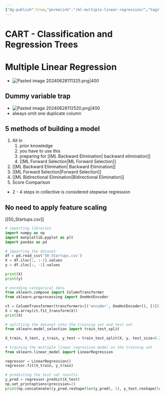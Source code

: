 ```yaml
---
{"dg-publish":true,"permalink":"/ml-multiple-linear-regression/","tags":["notes"],"created":"2024-07-15T15:21:51.913+05:30","updated":"2024-07-15T15:21:51.913+05:30"}
---
```


# CART - Classification and Regression Trees
# Multiple Linear Regression
- ![Pasted image 20240628111325.png|400](/img/user/Attachments/Pasted%20image%2020240628111325.png)
## Dummy variable trap
- ![Pasted image 20240628112520.png|400](/img/user/Attachments/Pasted%20image%2020240628112520.png)
- always omit one duplicate column
## 5 methods of building a model
1. All In
	1. prior knowledge
	2. you have to use this
	3. preparing for [[ML Backward Elimination\| backward elimination]] 
	4. [[ML Forward Selection\|ML Forward Selection]]
2. [[ML Backward Elimination\| Backward Elimination]]
3. [[ML Forward Selection\|Forward Selection]]
4. [[ML Bidirectional Elimination\|Bidirectional Elimination]]
5. Score Comparison
 - 2 - 4 steps in collective is considered stepwise regression
## No need to apply feature scaling

[[50_Startups.csv]]
```py
# importing libraries  
import numpy as np  
import matplotlib.pyplot as plt  
import pandas as pd  
  
# importing the dataset  
df = pd.read_csv('50_Startups.csv')  
X = df.iloc[:, :-1].values  
y = df.iloc[:, -1].values  
  
print(X)  
print(y)  
  
# encoding categorical data  
from sklearn.compose import ColumnTransformer  
from sklearn.preprocessing import OneHotEncoder  
  
ct = ColumnTransformer(transformers=[('encoder', OneHotEncoder(), [3])], remainder='passthrough')  
X = np.array(ct.fit_transform(X))  
print(X)  
  
# splitting the dataset into the training set and test set  
from sklearn.model_selection import train_test_split  
  
X_train, X_test, y_train, y_test = train_test_split(X, y, test_size=0.2, random_state=0)  
  
# training the multiple linear regression model on the training set  
from sklearn.linear_model import LinearRegression  
  
regressor = LinearRegression()  
regressor.fit(X_train, y_train)  
  
# predicting the test set results  
y_pred = regressor.predict(X_test)  
np.set_printoptions(precision=2)  
print(np.concatenate((y_pred.reshape(len(y_pred), 1), y_test.reshape(len(y_test), 1)), 1))
```
